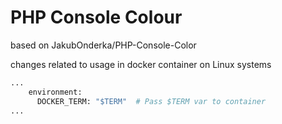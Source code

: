 # PHP Console Colour
based on JakubOnderka/PHP-Console-Color

changes related to usage in docker container on Linux systems

```dockerfile
...
    environment:
      DOCKER_TERM: "$TERM"  # Pass $TERM var to container
...

```

